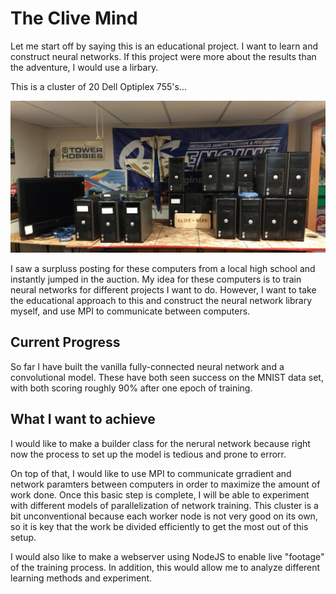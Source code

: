 # The Clive Mind

Let me start off by saying this is an educational project. I want to learn and construct neural networks. If this project were more about the results than the adventure, I would use a lirbary.

This is a cluster of 20 Dell Optiplex 755's...

![](/Cluster.jpg)

I saw a surpluss posting for these computers from a local high school and instantly jumped in the auction. My idea for these computers is to train neural networks for different projects I want to do. However, I want to take the educational approach to this and construct the neural network library myself, and use MPI to communicate between computers. 

## Current Progress

So far I have built the vanilla fully-connected neural network and a convolutional model. These have both seen success on the MNIST data set, with both scoring roughly 90% after one epoch of training.

## What I want to achieve

I would like to make a builder class for the nerural network because right now the process to set up the model is tedious and prone to errorr. 

On top of that, I would like to use MPI to communicate grradient and network paramters between computers in order to maximize the amount of work done. Once this basic step is complete, I will be able to experiment with different models of parallelization of network training. This cluster is a bit unconventional because each worker node is not very good on its own, so it is key that the work be divided efficiently to get the most out of this setup. 

I would also like to make a webserver using NodeJS to enable live "footage" of the training process. In addition, this would allow me to analyze different learning methods and experiment.
